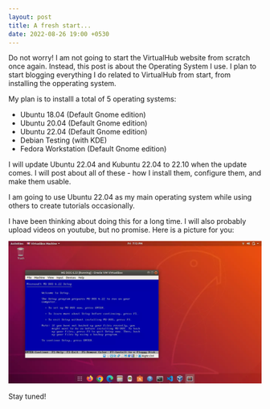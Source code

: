 ```yaml
---
layout: post
title: A fresh start...
date: 2022-08-26 19:00 +0530
---
```


Do not worry! I am not going to start the VirtualHub website from scratch once again. Instead, this post is about the Operating System I use. I plan to start blogging everything I do related to VirtualHub from start, from installing the opperating system.

My plan is to installl a total of 5 operating systems:

- Ubuntu 18.04 (Default Gnome edition)
- Ubuntu 20.04 (Default Gnome edition)
- Ubuntu 22.04 (Default Gnome edition)
- Debian Testing (with KDE)
- Fedora Workstation (Default Gnome edition)

I will update Ubuntu 22.04 and Kubuntu 22.04 to 22.10 when the update comes. I will post about all of these - how I install them, configure them, and make them usable.

I am going to use Ubuntu 22.04 as my main operating system while using others to create tutorials occasionally.

I have been thinking about doing this for a long time. I will also probably upload videos on youtube, but no promise. Here is a picture for you:

![MS DOS 6.22 on VirtualBox on Ubuntu 18.04](/assets/2022/August/26/Ubuntu-18.04.webp)

Stay tuned!